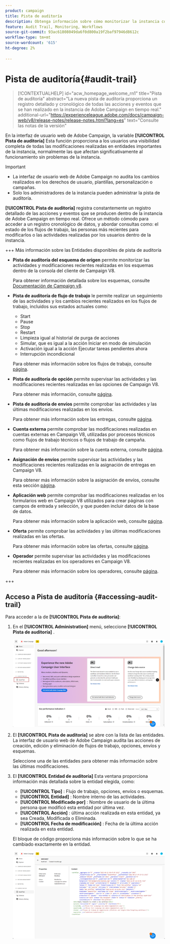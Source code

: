```yaml
---
product: campaign
title: Pista de auditoría
description: Obtenga información sobre cómo monitorizar la instancia con la pista de auditoría de Campaign
feature: Audit Trail, Monitoring, Workflows
source-git-commit: 93ac61808049da6f0d800a19f2baf97946d8612c
workflow-type: tm+mt
source-wordcount: '615'
ht-degree: 2%

---
```


# Pista de auditoría{#audit-trail}

>[!CONTEXTUALHELP]
>id="acw_homepage_welcome_rn1"
>title="Pista de auditoría"
>abstract="La nueva pista de auditoría proporciona un registro detallado y cronológico de todas las acciones y eventos que se han realizado en la instancia de Adobe Campaign en tiempo real."
>additional-url="https://experienceleague.adobe.com/docs/campaign-web/v8/release-notes/release-notes.html?lang=es" text="Consulte las notas de la versión"


En la interfaz de usuario web de Adobe Campaign, la variable **[!UICONTROL Pista de auditoría]** Esta función proporciona a los usuarios una visibilidad completa de todas las modificaciones realizadas en entidades importantes de la instancia, normalmente las que afectan significativamente al funcionamiento sin problemas de la instancia.

>[!IMPORTANT]
>
>* La interfaz de usuario web de Adobe Campaign no audita los cambios realizados en los derechos de usuario, plantillas, personalización o campañas.
>* Solo los administradores de la instancia pueden administrar la pista de auditoría.

**[!UICONTROL Pista de auditoría]** registra constantemente un registro detallado de las acciones y eventos que se producen dentro de la instancia de Adobe Campaign en tiempo real. Ofrece un método cómodo para acceder a un registro cronológico de datos, y abordar consultas como: el estado de los flujos de trabajo, las personas más recientes para modificarlos o las actividades realizadas por los usuarios dentro de la instancia.

+++ Más información sobre las Entidades disponibles de pista de auditoría

* **Pista de auditoría del esquema de origen** permite monitorizar las actividades y modificaciones recientes realizadas en los esquemas dentro de la consola del cliente de Campaign V8.

  Para obtener información detallada sobre los esquemas, consulte [Documentación de Campaign v8](https://experienceleague.adobe.com/en/docs/campaign/campaign-v8/developer/shemas-forms/schemas).

* **Pista de auditoría de flujo de trabajo** le permite realizar un seguimiento de las actividades y los cambios recientes realizados en los flujos de trabajo, incluidos sus estados actuales como:

   * Start
   * Pause
   * Stop
   * Restart
   * Limpieza igual al historial de purga de acciones
   * Simular, que es igual a la acción Iniciar en modo de simulación
   * Activación igual a la acción Ejecutar tareas pendientes ahora
   * Interrupción incondicional

  Para obtener más información sobre los flujos de trabajo, consulte [página](../workflows/gs-workflows.md).

* **Pista de auditoría de opción** permite supervisar las actividades y las modificaciones recientes realizadas en las opciones de Campaign V8.

  Para obtener más información, consulte [página](https://experienceleague.adobe.com/en/docs/campaign-classic/using/installing-campaign-classic/appendices/configuring-campaign-options).

* **Pista de auditoría de envíos** permite comprobar las actividades y las últimas modificaciones realizadas en los envíos.

  Para obtener más información sobre las entregas, consulte [página](../msg/gs-deliveries.md).

* **Cuenta externa** permite comprobar las modificaciones realizadas en cuentas externas en Campaign V8, utilizadas por procesos técnicos como flujos de trabajo técnicos o flujos de trabajo de campaña.

  Para obtener más información sobre la cuenta externa, consulte [página](https://experienceleague.adobe.com/en/docs/campaign/campaign-v8/config/configuration/external-accounts).

* **Asignación de envíos** permite supervisar las actividades y las modificaciones recientes realizadas en la asignación de entregas en Campaign V8.

  Para obtener más información sobre la asignación de envíos, consulte esta sección [página](https://experienceleague.adobe.com/en/docs/campaign/campaign-v8/audience/add-profiles/target-mappings).

* **Aplicación web** permite comprobar las modificaciones realizadas en los formularios web en Campaign V8 utilizados para crear páginas con campos de entrada y selección, y que pueden incluir datos de la base de datos.

  Para obtener más información sobre la aplicación web, consulte [página](https://experienceleague.adobe.com/en/docs/campaign/campaign-v8/content/webapps).

* **Oferta** permite comprobar las actividades y las últimas modificaciones realizadas en las ofertas.

  Para obtener más información sobre las ofertas, consulte [página](../msg/offers.md).

* **Operador** permite supervisar las actividades y las modificaciones recientes realizadas en los operadores en Campaign V8.

  Para obtener más información sobre los operadores, consulte [página](https://experienceleague.adobe.com/en/docs/campaign/campaign-v8/offers/interaction-settings/interaction-operators).

+++

## Acceso a Pista de auditoría {#accessing-audit-trail}

Para acceder a la de **[!UICONTROL Pista de auditoría]**:

1. En el **[!UICONTROL Administration]** menú, seleccione **[!UICONTROL Pista de auditoría]** .

   ![](assets/audit-trail-1.png)

1. El **[!UICONTROL Pista de auditoría]** se abre con la lista de las entidades. La interfaz de usuario web de Adobe Campaign audita las acciones de creación, edición y eliminación de flujos de trabajo, opciones, envíos y esquemas.

   Seleccione una de las entidades para obtener más información sobre las últimas modificaciones.

1. El **[!UICONTROL Entidad de auditoría]** Esta ventana proporciona información más detallada sobre la entidad elegida, como:

   * **[!UICONTROL Tipo]** : Flujo de trabajo, opciones, envíos o esquemas.
   * **[!UICONTROL Entidad]** : Nombre interno de las actividades.
   * **[!UICONTROL Modificado por]** : Nombre de usuario de la última persona que modificó esta entidad por última vez.
   * **[!UICONTROL Acción]** : última acción realizada en esta entidad, ya sea Creada, Modificada o Eliminada.
   * **[!UICONTROL Fecha de modificación]** : Fecha de la última acción realizada en esta entidad.

   El bloque de código proporciona más información sobre lo que se ha cambiado exactamente en la entidad.

   ![](assets/audit-trail-2.png)

